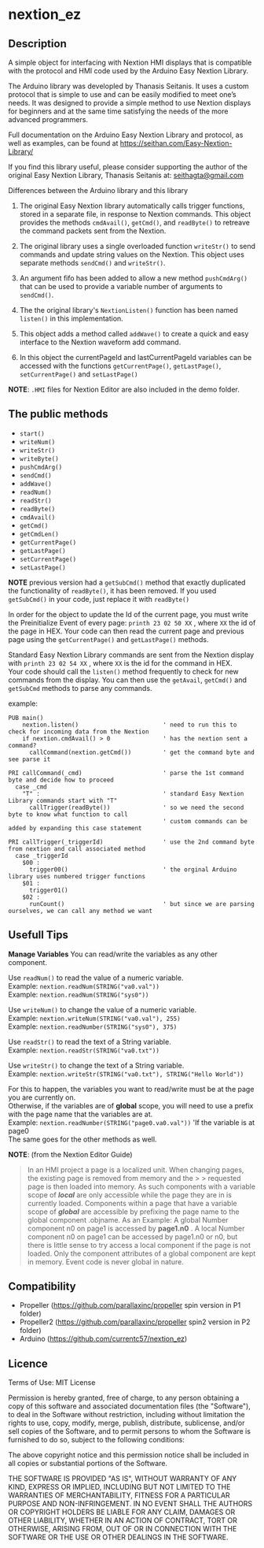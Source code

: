   

# nextion_ez 

## Description

A simple object for interfacing with Nextion HMI displays that is compatible with the protocol and HMI code used by the Arduino Easy Nextion Library. 

The Arduino library was developled by Thanasis Seitanis.  It uses a custom protocol that is simple to use and can be easily modified to meet one’s needs.
It was designed to provide a simple method to use Nextion displays for beginners and at the same time satisfying the needs of the more advanced programmers.

Full documentation on the Arduino Easy Nextion Library and protocol, as well as examples, can be found at https://seithan.com/Easy-Nextion-Library/

If you find this library useful, please consider supporting the author of the original Easy Nextion Library, Thanasis Seitanis at: [seithagta@gmail.com](https://paypal.me/seithan)

Differences between the Arduino library and this library

1. The original Easy Nextion library automatically calls trigger functions, stored in a separate file,
    in response to Nextion commands.
        This object provides the methods `cmdAvail()`, `getCmd()`, and `readByte()`
        to retreave the command packets sent from the Nextion.

2. The original library uses a single overloaded function `writeStr()` to send commands and
    update string values on the Nextion.
        This object uses separate methods `sendCmd()` and `writeStr()`.

3. An argument fifo has been added to allow a new method `pushCmdArg()` that can be used to
    provide a variable number of arguments to `sendCmd()`.

4. The the original library's `NextionListen()` function has been named `listen()`
    in this implementation.

5. This object adds a method called `addWave()` to create a quick and easy interface to the
    Nextion waveform add command.

6. In this object the currentPageId and lastCurrentPageId variables can be accessed with the
    functions `getCurrentPage()`, `getLastPage()`, `setCurrentPage()` and `setLastPage()`

**NOTE**: `.HMI` files for Nextion Editor are also included in the demo folder.

## The public methods
- `start()`
- `writeNum()`
- `writeStr()`
- `writeByte()`
- `pushCmdArg()`
- `sendCmd()`
- `addWave()`
- `readNum()`
- `readStr()` 
- `readByte()`
- `cmdAvail()`
- `getCmd()`
- `getCmdLen()`
- `getCurrentPage()`
- `getLastPage()`
- `setCurrentPage()`
- `setLastPage()`

**NOTE** previous version had a `getSubCmd()` method that exactly duplicated the functionality of `readByte()`, it has been removed.  If you used `getSubCmd()` in your code, just replace it with `readByte()` 

In order for the object to update the Id of the current page, you must write the Preinitialize Event of every page: `printh 23 02 50 XX` , where `XX` the id of the page in HEX.
Your code can then read the current page and previous page using the `getCurrentPage()` and `getLastPage()` methods.

Standard Easy Nextion Library commands are sent from the Nextion display with `printh 23 02 54 XX` , where `XX` is the id for the command in HEX.  
Your code should call the `listen()` method frequently to check for new commands from the display.  You can then use the `getAvail`, `getCmd()` and `getSubCmd` methods to parse any commands.

example:
```spin2
PUB main()
    nextion.listen()                        ' need to run this to check for incoming data from the Nextion
    if nextion.cmdAvail() > 0               ' has the nextion sent a command?
      callCommand(nextion.getCmd())         ' get the command byte and see parse it         

PRI callCommand(_cmd)                       ' parse the 1st command byte and decide how to proceed
  case _cmd
    "T" :                                   ' standard Easy Nextion Library commands start with "T"
      callTrigger(readByte())               ' so we need the second byte to know what function to call
                                            ' custom commands can be added by expanding this case statement 

PRI callTrigger(_triggerId)                 ' use the 2nd command byte from nextion and call associated method
  case _triggerId
    $00 :
      trigger00()                           ' the orginal Arduino library uses numbered trigger functions
    $01 :
      trigger01()
    $02 :
      runCount()                            ' but since we are parsing ourselves, we can call any method we want
```

##  Usefull Tips

**Manage Variables**
You can read/write the variables as any other component.

Use `readNum()` to read the value of a numeric variable.  
Example: `nextion.readNum(STRING("va0.val"))`  
Example: `nextion.readNum(STRING("sys0"))`

Use `writeNum()` to change the value of a numeric variable.  
Example: `nextion.writeNum(STRING("va0.val"), 255)`  
Example: `nextion.readNumber(STRING("sys0"), 375)`

Use `readStr()` to read the text of a String variable.  
Example: `nextion.readStr(STRING("va0.txt"))`

Use `writeStr()` to change the text of a String variable.  
Example: `nextion.writeStr(STRING("va0.txt"), STRING("Hello World"))`

For this to happen, the variables you want to read/write must be at the page you are currently on.  
Otherwise, if the variables are of **global** scope, you will need to use a prefix with the page name that the variables are at.  
Example: `nextion.readNumber(STRING("page0.va0.val"))`   'If the variable is at page0  
The same goes for the other methods as well.

**NOTE**: (from the Nextion Editor Guide)
> In an HMI project a page is a localized unit. When changing pages, the existing page is removed from memory and the > > requested page is then loaded into memory. As such components with a variable scope of _**local**_ are only accessible while the page they are in is currently loaded. Components within a page that have a variable scope of _**global**_ are accessible by prefixing the page name to the global component .objname.
As an Example:
 A global Number component n0 on page1 is accessed by **page1.n0** . 
A local Number component n0 on page1 can be accessed by page1.n0 or n0, but there is little sense to try access a local component if the page is not loaded. Only the component attributes of a global component are kept in memory. Event code is never global in nature.

## Compatibility
* Propeller     (https://github.com/parallaxinc/propeller spin version in P1 folder)
* Propeller2    (https://github.com/parallaxinc/propeller spin2 version in P2 folder)
* Arduino       (https://github.com/currentc57/nextion_ez)


## Licence 

  Terms of Use: MIT License

  Permission is hereby granted, free of charge, to any person obtaining a copy of this
  software and associated documentation files (the "Software"), to deal in the Software
  without restriction, including without limitation the rights to use, copy, modify,
  merge, publish, distribute, sublicense, and/or sell copies of the Software, and to
  permit persons to whom the Software is furnished to do so, subject to the following
  conditions:

  The above copyright notice and this permission notice shall be included in all copies
  or substantial portions of the Software.

  THE SOFTWARE IS PROVIDED "AS IS", WITHOUT WARRANTY OF ANY KIND, EXPRESS OR IMPLIED,
  INCLUDING BUT NOT LIMITED TO THE WARRANTIES OF MERCHANTABILITY, FITNESS FOR A
  PARTICULAR PURPOSE AND NON-INFRINGEMENT. IN NO EVENT SHALL THE AUTHORS OR COPYRIGHT
  HOLDERS BE LIABLE FOR ANY CLAIM, DAMAGES OR OTHER LIABILITY, WHETHER IN AN ACTION OF
  CONTRACT, TORT OR OTHERWISE, ARISING FROM, OUT OF OR IN CONNECTION WITH THE SOFTWARE
  OR THE USE OR OTHER DEALINGS IN THE SOFTWARE.

